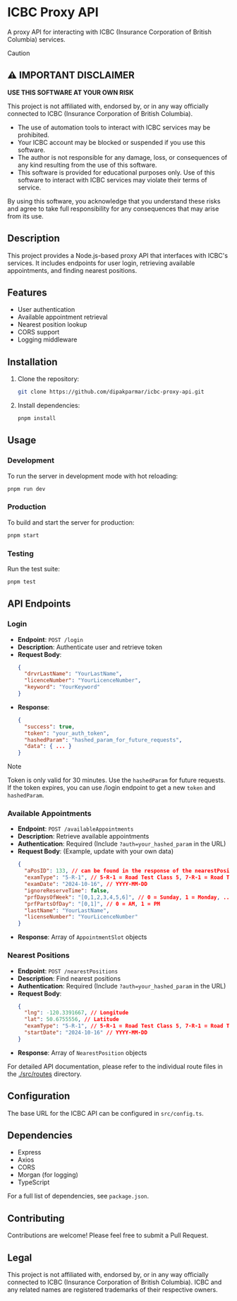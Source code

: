 # ICBC Proxy API

A proxy API for interacting with ICBC (Insurance Corporation of British Columbia) services.

> [!CAUTION]
>
> ## ⚠️ IMPORTANT DISCLAIMER
>
> **USE THIS SOFTWARE AT YOUR OWN RISK**
>
> This project is not affiliated with, endorsed by, or in any way officially connected to ICBC (Insurance Corporation of British Columbia).
>
> - The use of automation tools to interact with ICBC services may be prohibited.
> - Your ICBC account may be blocked or suspended if you use this software.
> - The author is not responsible for any damage, loss, or consequences of any kind resulting from the use of this software.
> - This software is provided for educational purposes only. Use of this software to interact with ICBC services may violate their terms of service.
>
> By using this software, you acknowledge that you understand these risks and agree to take full responsibility for any consequences that may arise from its use.

## Description

This project provides a Node.js-based proxy API that interfaces with ICBC's services. It includes endpoints for user login, retrieving available appointments, and finding nearest positions.

## Features

- User authentication
- Available appointment retrieval
- Nearest position lookup
- CORS support
- Logging middleware

## Installation

1. Clone the repository:

   ```bash
   git clone https://github.com/dipakparmar/icbc-proxy-api.git
   ```

2. Install dependencies:
   ```bash
   pnpm install
   ```

## Usage

### Development

To run the server in development mode with hot reloading:

```bash
pnpm run dev
```

### Production

To build and start the server for production:

```bash
pnpm start
```

### Testing

Run the test suite:

```bash
pnpm test
```

## API Endpoints

### Login

- **Endpoint**: `POST /login`
- **Description**: Authenticate user and retrieve token
- **Request Body**:
  ```json
  {
    "drvrLastName": "YourLastName",
    "licenceNumber": "YourLicenceNumber",
    "keyword": "YourKeyword"
  }
  ```
- **Response**:
  ```json
  {
    "success": true,
    "token": "your_auth_token",
    "hashedParam": "hashed_param_for_future_requests",
    "data": { ... }
  }
  ```

> [!NOTE]
> Token is only valid for 30 minutes. Use the `hashedParam` for future requests. If the token expires, you can use /login endpoint to get a new `token` and `hashedParam`.

### Available Appointments

- **Endpoint**: `POST /availableAppointments`
- **Description**: Retrieve available appointments
- **Authentication**: Required (Include `?auth=your_hashed_param` in the URL)
- **Request Body**: (Example, update with your own data)
  ```json
  {
    "aPosID": 133, // can be found in the response of the nearestPositions endpoint
    "examType": "5-R-1", // 5-R-1 = Road Test Class 5, 7-R-1 = Road Test Class 7
    "examDate": "2024-10-16", // YYYY-MM-DD
    "ignoreReserveTime": false,
    "prfDaysOfWeek": "[0,1,2,3,4,5,6]", // 0 = Sunday, 1 = Monday, ..., 6 = Saturday
    "prfPartsOfDay": "[0,1]", // 0 = AM, 1 = PM
    "lastName": "YourLastName",
    "licenseNumber": "YourLicenceNumber"
  }
  ```
- **Response**: Array of `AppointmentSlot` objects

### Nearest Positions

- **Endpoint**: `POST /nearestPositions`
- **Description**: Find nearest positions
- **Authentication**: Required (Include `?auth=your_hashed_param` in the URL)
- **Request Body**:
  ```json
  {
    "lng": -120.3391667, // Longitude
    "lat": 50.6755556, // Latitude
    "examType": "5-R-1", // 5-R-1 = Road Test Class 5, 7-R-1 = Road Test Class 7
    "startDate": "2024-10-16" // YYYY-MM-DD
  }
  ```
- **Response**: Array of `NearestPosition` objects

For detailed API documentation, please refer to the individual route files in the [./src/routes](./src/routes/) directory.

## Configuration

The base URL for the ICBC API can be configured in `src/config.ts`.

## Dependencies

- Express
- Axios
- CORS
- Morgan (for logging)
- TypeScript

For a full list of dependencies, see `package.json`.

## Contributing

Contributions are welcome! Please feel free to submit a Pull Request.

## Legal

This project is not affiliated with, endorsed by, or in any way officially connected to ICBC (Insurance Corporation of British Columbia). ICBC and any related names are registered trademarks of their respective owners.
